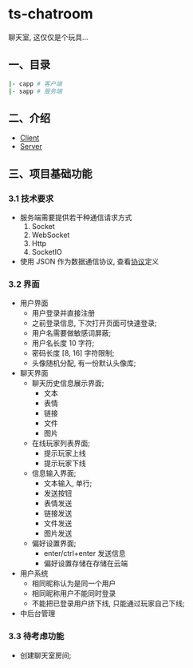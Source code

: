 # ts-chatroom

聊天室, 这仅仅是个玩具...

## 一、目录

```bash
|- capp # 客户端
|- sapp # 服务端
```

## 二、介绍

-   [Client](./capp/README.md)
-   [Server](./sapp/README.md)

## 三、项目基础功能

### 3.1 技术要求

-   服务端需要提供若干种通信请求方式
    1. Socket
    2. WebSocket
    3. Http
    4. SocketIO
-   使用 JSON 作为数据通信协议, 查看[协议](./PROTOCOL.md)定义

### 3.2 界面

-   用户界面
    -   用户登录并直接注册
    -   之前登录信息, 下次打开页面可快速登录;
    -   用户名需要做敏感词屏蔽;
    -   用户名长度 10 字符;
    -   密码长度 [8, 16] 字符限制;
    -   头像随机分配, 有一份默认头像库;
-   聊天界面
    -   聊天历史信息展示界面;
        -   文本
        -   表情
        -   链接
        -   文件
        -   图片
    -   在线玩家列表界面;
        -   提示玩家上线
        -   提示玩家下线
    -   信息输入界面;
        -   文本输入, 单行;
        -   发送按钮
        -   表情发送
        -   链接发送
        -   文件发送
        -   图片发送
    -   偏好设置界面;
        -   enter/ctrl+enter 发送信息
        -   偏好设置存储在存储在云端
-   用户系统
    -   相同昵称认为是同一个用户
    -   相同昵称用户不能同时登录
    -   不能把已登录用户挤下线, 只能通过玩家自己下线;
-   中后台管理

### 3.3 待考虑功能

-   创建聊天室房间;
